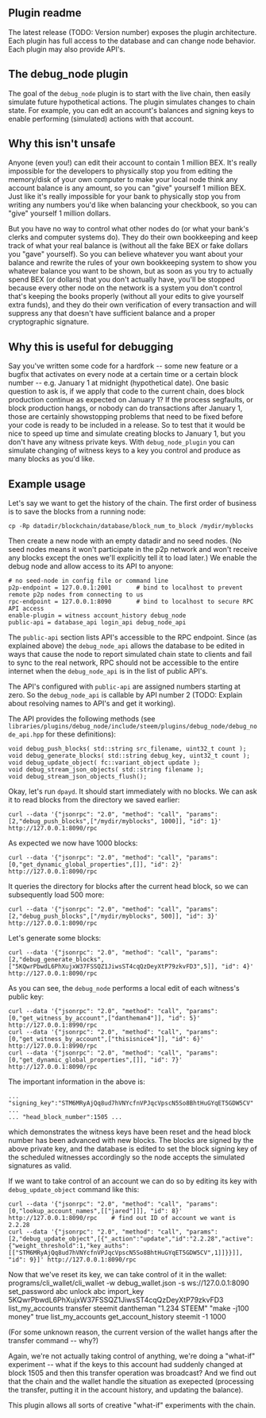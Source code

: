 
Plugin readme
-------------

The latest release (TODO: Version number) exposes the plugin architecture.
Each plugin has full access to the database and can change node behavior.
Each plugin may also provide API's.

The debug_node plugin
---------------------

The goal of the `debug_node` plugin is to start with the live chain, then easily
simulate future hypothetical actions.  The plugin simulates changes to chain state.
For example, you can edit an account's balances and signing keys to enable
performing (simulated) actions with that account.


Why this isn't unsafe
---------------------

Anyone (even you!) can edit their account to contain 1 million BEX.  It's really
impossible for the developers to physically stop you from editing the memory/disk of your own
computer to make your local node think any account balance is any amount, so you can "give"
yourself 1 million BEX.  Just like it's really impossible for your bank to physically stop
you from writing any numbers you'd like when balancing your checkbook, so you can "give"
yourself 1 million dollars.

But you have no way to control what other nodes do (or what your bank's clerks and computer systems do).
They do their own bookkeeping and keep track of what your real balance is (without all
the fake BEX or fake dollars you "gave" yourself).  So you can believe whatever you want
about your balance and rewrite the rules of your own bookkeeping system to show you whatever balance you
want to be shown, but as soon as you try to actually spend BEX (or dollars) that you don't actually have,
you'll be stopped because every other node on the network is a system you don't control that's keeping the
books properly (without all your edits to give yourself extra funds), and they do their own verification
of every transaction and will suppress any that doesn't have sufficient balance and a proper cryptographic
signature.

Why this is useful for debugging
--------------------------------

Say you've written some code for a hardfork -- some new feature or a bugfix that activates on every node
at a certain time or a certain block number -- e.g. January 1 at midnight (hypothetical date).
One basic question to ask is, if we apply that code to the current chain, does block production continue
as expected on January 1?  If the process segfaults, or block production hangs, or nobody can do transactions
after January 1, those are certainly showstopping problems that need to be fixed before your code is ready to
be included in a release.  So to test that it would be nice to speed up time and simulate creating blocks to
January 1, but you don't have any witness private keys.  With `debug_node_plugin` you can simulate changing
of witness keys to a key you control and produce as many blocks as you'd like.

Example usage
-------------

Let's say we want to get the history of the chain.  The first order of business is to save the blocks from a running node:

    cp -Rp datadir/blockchain/database/block_num_to_block /mydir/myblocks

Then create a new node with an empty datadir and no seed nodes.  (No seed nodes means it won't participate in the p2p network
and won't receive any blocks except the ones we'll explicitly tell it to load later.)  We enable the debug node and allow
access to its API to anyone:

    # no seed-node in config file or command line
    p2p-endpoint = 127.0.0.1:2001       # bind to localhost to prevent remote p2p nodes from connecting to us
    rpc-endpoint = 127.0.0.1:8090       # bind to localhost to secure RPC API access
    enable-plugin = witness account_history debug_node
    public-api = database_api login_api debug_node_api

The `public-api` section lists API's accessible to the RPC endpoint.  Since (as explained above) the `debug_node_api`
allows the database to be edited in ways that cause the node to report simulated chain state to clients and fail
to sync to the real network, RPC should not be accessible to the entire internet when the `debug_node_api` is in
the list of public API's.

The API's configured with `public-api` are assigned numbers starting at zero.  So the `debug_node_api` is callable by
API number 2 (TODO:  Explain about resolving names to API's and get it working).

The API provides the following methods
(see `libraries/plugins/debug_node/include/steem/plugins/debug_node/debug_node_api.hpp`
for these definitions):

    void debug_push_blocks( std::string src_filename, uint32_t count );
    void debug_generate_blocks( std::string debug_key, uint32_t count );
    void debug_update_object( fc::variant_object update );
    void debug_stream_json_objects( std::string filename );
    void debug_stream_json_objects_flush();

Okay, let's run `dpayd`.  It should start immediately with no blocks.  We can ask it to read blocks from the directory we saved earlier:

    curl --data '{"jsonrpc": "2.0", "method": "call", "params": [2,"debug_push_blocks",["/mydir/myblocks", 1000]], "id": 1}' http://127.0.0.1:8090/rpc

As expected we now have 1000 blocks:

    curl --data '{"jsonrpc": "2.0", "method": "call", "params": [0,"get_dynamic_global_properties",[]], "id": 2}' http://127.0.0.1:8090/rpc

It queries the directory for blocks after the current head block, so we can subsequently load 500 more:

    curl --data '{"jsonrpc": "2.0", "method": "call", "params": [2,"debug_push_blocks",["/mydir/myblocks", 500]], "id": 3}' http://127.0.0.1:8090/rpc

Let's generate some blocks:

    curl --data '{"jsonrpc": "2.0", "method": "call", "params": [2,"debug_generate_blocks",["5KQwrPbwdL6PhXujxW37FSSQZ1JiwsST4cqQzDeyXtP79zkvFD3",5]], "id": 4}' http://127.0.0.1:8090/rpc

As you can see, the `debug_node` performs a local edit of each witness's public key:

    curl --data '{"jsonrpc": "2.0", "method": "call", "params": [0,"get_witness_by_account",["dantheman4"]], "id": 5}' http://127.0.0.1:8990/rpc
    curl --data '{"jsonrpc": "2.0", "method": "call", "params": [0,"get_witness_by_account",["thisisnice4"]], "id": 6}' http://127.0.0.1:8990/rpc
    curl --data '{"jsonrpc": "2.0", "method": "call", "params": [0,"get_dynamic_global_properties",[]], "id": 7}' http://127.0.0.1:8090/rpc

The important information in the above is:

    ... "signing_key":"STM6MRyAjQq8ud7hVNYcfnVPJqcVpscN5So8BhtHuGYqET5GDW5CV" ...
    ... "head_block_number":1505 ...

which demonstrates the witness keys have been reset and the head block number has been advanced with new blocks.  The blocks are signed by the above private key, and the database is edited to set the block signing key of the scheduled witnesses accordingly so the node accepts the simulated signatures as valid.

If we want to take control of an account we can do so by editing its key with `debug_update_object` command like this:

    curl --data '{"jsonrpc": "2.0", "method": "call", "params": [0,"lookup_account_names",[["jared"]]], "id": 8}' http://127.0.0.1:8090/rpc    # find out ID of account we want is 2.2.28
    curl --data '{"jsonrpc": "2.0", "method": "call", "params": [2,"debug_update_object",[{"_action":"update","id":"2.2.28","active":{"weight_threshold":1,"key_auths":[["STM6MRyAjQq8ud7hVNYcfnVPJqcVpscN5So8BhtHuGYqET5GDW5CV",1]]}}]], "id": 9}]' http://127.0.0.1:8090/rpc

Now that we've reset its key, we can take control of it in the wallet:
    programs/cli_wallet/cli_wallet -w debug_wallet.json -s ws://127.0.0.1:8090
    set_password abc
    unlock abc
    import_key 5KQwrPbwdL6PhXujxW37FSSQZ1JiwsST4cqQzDeyXtP79zkvFD3
    list_my_accounts
    transfer steemit dantheman "1.234 STEEM" "make -j100 money" true
    list_my_accounts
    get_account_history steemit -1 1000

(For some unknown reason, the current version of the wallet hangs after the transfer command -- why?)

Again, we're not actually taking control of anything, we're doing a "what-if" experiment -- what if the keys to this account had suddenly changed at block 1505 and then this transfer operation was broadcast?  And we find out that the chain and the wallet handle the situation as exepected (processing the transfer, putting it in the account history, and updating the balance).

This plugin allows all sorts of creative "what-if" experiments with the chain.
